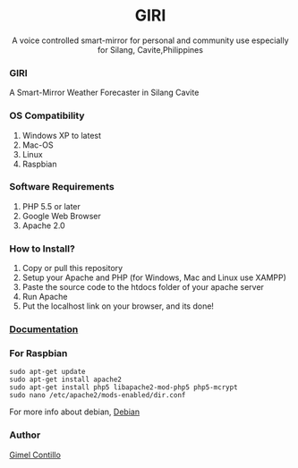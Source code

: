 <h1 align="center">GIRI</h1>

<p align="center">
A voice controlled smart-mirror for personal and community use especially for Silang, Cavite,Philippines
</p>

### GIRI
A Smart-Mirror Weather Forecaster in Silang Cavite

### OS Compatibility
<ol>
<li>Windows XP to latest</li>
<li>Mac-OS</li>
<li>Linux</li>
<li>Raspbian</li>
</ol>

### Software Requirements
<ol>
<li>PHP 5.5 or later</li>
<li>Google Web Browser</li>
<li>Apache 2.0</li>
</ol>

### How to Install?
<ol>
<li>Copy or pull this repository</li>
<li>Setup your Apache and PHP (for Windows, Mac and Linux use XAMPP)</li>
<li>Paste the source code to the htdocs folder of your apache server</li>
<li>Run Apache</li>
<li>Put the localhost link on your browser, and its done!</li>
</ol>

### [Documentation](https://ghilo17.github.io/giri/)

### For Raspbian
```
sudo apt-get update
sudo apt-get install apache2
sudo apt-get install php5 libapache2-mod-php5 php5-mcrypt
sudo nano /etc/apache2/mods-enabled/dir.conf
```
For more info about debian, [Debian](https://www.digitalocean.com/community/tutorials/how-to-install-linux-apache-mysql-php-lamp-stack-on-ubuntu)

### Author
[Gimel Contillo](https://www.facebook.com/Bijuumode)